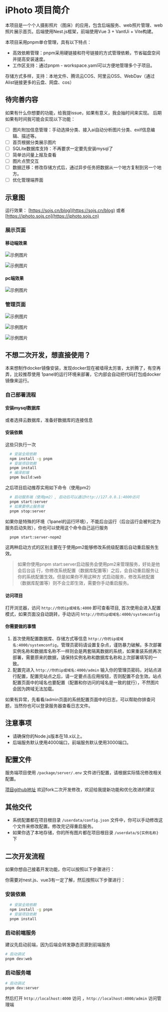 # iPhoto 项目简介
本项目是一个个人摄影照片（图床）的应用，包含后端服务、web照片管理、web照片展示首页。后端使用Nest.js框架，前端使用Vue 3 + VantUi + Vite构建。

本项目采用pnpm单仓管理，具有以下特点：
- 高效依赖管理：pnpm采用硬链接和符号链接的方式管理依赖，节省磁盘空间并提高安装速度。
- 工作区支持：通过pnpm - workspace.yaml可以方便地管理多个子项目。

存储方式多样，支持：本地文件、腾讯云COS、阿里云OSS、WebDav（通过Alist链接更多的云盘、网盘、cos）

## 待完善内容
如果有什么你想要的功能，给我提issue，如果有意义，我会抽时间来实现。
后期如果有时间我可能会实现以下功能：
- [ ] 图片附加信息管理：手动选择分类、接入ai自动分析图片分类、exif信息编辑、描述等。
- [ ] 首页根据分类展示图片
- [ ] SQLite数据库支持：不再要求一定要先安装mysql了
- [ ] 简单访问量上报及查看
- [ ] 图片点赞交互
- [ ] 数据迁移：修改存储方式后，通过异步任务把数据从一个地方复制到另一个地方。
- [ ] 优化管理端界面

## 示意图

运行效果：
[https://sojs.cn/blog](https://sojs.cn/blog) 或者 [https://iphoto.sojs.cn](https://iphoto.sojs.cn)

### 展示页面
#### 移动端效果
![示例图片](images/1.png)

![示例图片](images/2.png)
#### pc端效果
![示例图片](images/6.png)
### 管理页面
![示例图片](images/3.png)

![示例图片](images/4.png)

![示例图片](images/5.png)

## 不想二次开发，想直接使用？
本来想制作docker镜像安装，发现docker现在被墙得太厉害，太折腾了，有空再弄，比较推荐使用
1panel的运行环境来部署，它内部会自动把代码打包成docker镜像来运行。

### 自己部署流程
#### 安装mysql数据库
或者选择云数据库，准备好数据库的连接信息
#### 安装依赖
这些只执行一次
```bash
  # 安装全局依赖
  npm install -g pnpm
  # 安装项目依赖
  pnpm install
  # 编译前端
  pnpm build:web
```

之后项目启动推荐实用如下命令（使用pm2）
```bash
  # 启动服务端（使用pm2）, 启动后可以通过http://127.0.0.1:4000访问
  pnpm start:server
  # 如果要停止服务端
  pnpm stop:server
```
如果你是特殊的环境（1panel的运行环境），不能后台运行（后台运行会被判定为服务启动失败），你也可以使用这个命令自己运行服务
```bash
  pnpm start:server-nopm2
```

这两种启动方式的区别主要在于使用pm2能够修改系统级配置后自动重启服务生效。

> 如果你使用pnpm start:server启动服务会使用pm2来管理服务，好处是他会后台运
> 行，你修改系统配置（数据库配置等）之后，会自动重启服务让你的系统配置生效。但是如果你不用这种方
> 式启动服务，修改系统配置（数据库配置等）则不会立即生效，需要你手动重启服务。

#### 访问项目
打开浏览器，访问 `http://你的ip或域名:4000` 即可查看项目, 首次使用会进入配置模式，如果页面没自动跳转，手动访问 `http://你的ip或域名:4000/systemconfig`

#### 你需要做的事情
1. 首次使用配置数据库、存储方式等信息 `http://你的ip或域名:4000/systemconfig`，管理员密码请设置复杂点，谨防暴力破解。多次部署实例名称和数据库名称不一样则会是两套隔离数据的系统，如果重装系统再次部署，需要原来的数据，请保持实例名称和数据库名称和上次部署填写的一致。
2. 配置完进入 `http://你的ip或域名:4000/admin` 输入你的管理员密码，对站点进行配置，配置完站点之后，请一定要点击应用按钮，否则配置不会生效。站点配置页面中的域名也要配置（配置和你访问的域名是一致的就行），不然图片会因为跨域无法加载。

如果有异常，先看看/admin页面的系统配置页面中的日志，可以帮助你排查问题，当然你也可以登录服务器查看日志文件。

## 注意事项
- 请确保你的Node.js版本在18.x以上。
- 后端服务默认使用4000端口，前端服务默认使用3000端口。

## 配置文件
服务端项目使用 `/package/server/.env` 文件进行配置，请根据实际情况修改相关配置。


[项目github地址](https://github.com/gtjyj/iphoto) 欢迎fork二次开发修改，欢迎给我提新功能和优化改进的建议

## 其他交代
- 系统配置都在项目根目录 `/userdata/config.json` 文件中，你可以手动修改这个文件来修改配置。修改完记得重启服务。
- 如果你选了本地存储，你的所有图片都在项目根目录 `/userdata/${实例名称}` 下

## 二次开发流程
如果你想自己接着开发功能，你可以按照以下步骤进行：

你需要对nest.js、vue3有一定了解，然后按照以下步骤进行：
### 安装依赖
```bash
  # 安装全局依赖
  npm install -g pnpm
  # 安装项目依赖
  pnpm install
```

### 启动前端服务
建议先启动前端，因为后端会转发静态资源到前端服务
```bash
# 启动调试
pnpm dev:web
```

### 启动服务端
```bash
# 启动调试
pnpm dev:server
```

然后打开 `http://localhost:4000` 访问 ，`http://localhost:4000/admin` 访问管理端
